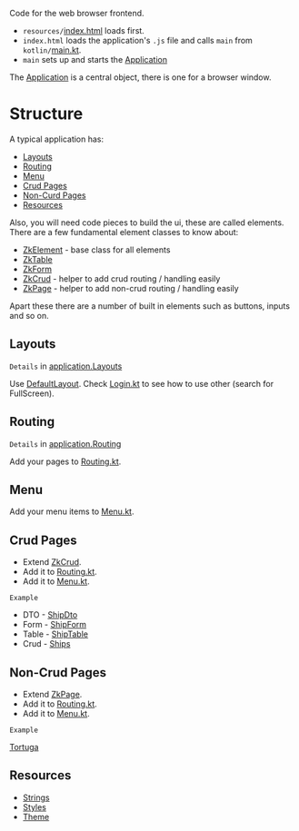 Code for the web browser frontend.

* `resources/`[index.html](resources/index.html) loads first.
* `index.html` loads the application's `.js` file and calls `main` from `kotlin/`[main.kt](kotlin/main.kt).
* `main` sets up and starts
  the [Application](../../../core/src/jsMain/kotlin/zakadabar/stack/frontend/application/Application.kt)

The [Application](../../../core/src/jsMain/kotlin/zakadabar/stack/frontend/application/Application.kt) is a central object, there is one for a browser window.

# Structure

A typical application has:

* [Layouts](#Layouts)
* [Routing](#Routing)
* [Menu](#Menu)
* [Crud Pages](#Crud-Pages)
* [Non-Curd Pages](#Non-Crud-Pages)
* [Resources](#Resources)

Also, you will need code pieces to build the ui, these are called elements. There are a few fundamental element classes to know about:

* [ZkElement](../../../core/src/jsMain/kotlin/zakadabar/stack/frontend/elements/README.md#ZkElement) - base class for
  all elements
* [ZkTable](../../../../core/src/jsMain/kotlin/zakadabar/stack/frontend/builtin/table)
* [ZkForm](../../../../core/src/jsMain/kotlin/zakadabar/stack/frontend/builtin/table)
* [ZkCrud](../../../core/src/jsMain/kotlin/zakadabar/stack/frontend/elements/README.md#ZkCrud) - helper to add crud
  routing / handling easily
* [ZkPage](../../../core/src/jsMain/kotlin/zakadabar/stack/frontend/elements/README.md#ZkPage) - helper to add non-crud
  routing / handling easily

Apart these there are a number of built in elements such as buttons, inputs and so on.

## Layouts

`Details`
in [application.Layouts](../../../core/src/jsMain/kotlin/zakadabar/stack/frontend/application/README.md#Layouts)

Use [DefaultLayout](kotlin/zakadabar/demo/frontend/DefaultLayout.kt).
Check [Login.kt](kotlin/zakadabar/demo/frontend/pages/misc/Login.kt)
to see how to use other (search for FullScreen).

## Routing

`Details`
in [application.Routing](../../../core/src/jsMain/kotlin/zakadabar/stack/frontend/application/README.md#Routing)

Add your pages to [Routing.kt](kotlin/zakadabar/demo/frontend/Routing.kt).

## Menu

Add your menu items to [Menu.kt](./kotlin/zakadabar/demo/frontend/Menu.kt).

## Crud Pages

* Extend [ZkCrud](../../../core/src/jsMain/kotlin/zakadabar/stack/frontend/builtin/pages/ZkCrud.kt).
* Add it to [Routing.kt](kotlin/zakadabar/demo/frontend/Routing.kt).
* Add it to [Menu.kt](./kotlin/zakadabar/demo/frontend/Menu.kt).

`Example`

* DTO - [ShipDto](../commonMain/kotlin/zakadabar/demo/data/ship/ShipDto.kt)
* Form - [ShipForm](./kotlin/zakadabar/demo/frontend/pages/ship/ShipForm.kt)
* Table - [ShipTable](./kotlin/zakadabar/demo/frontend/pages/ship/ShipTable.kt)
* Crud - [Ships](kotlin/zakadabar/demo/frontend/pages/ship/Ships.kt)

## Non-Crud Pages

* Extend [ZkPage](../../../../core/src/jsMain/kotlin/zakadabar/stack/frontend/builtin/pages/ZkPage.kt).
* Add it to [Routing.kt](kotlin/zakadabar/demo/frontend/Routing.kt).
* Add it to [Menu.kt](./kotlin/zakadabar/demo/frontend/Menu.kt).

`Example`

[Tortuga](./kotlin/zakadabar/demo/frontend/pages/port/Tortuga.kt)

## Resources

* [Strings](../commonMain/kotlin/zakadabar/demo/resources/demo.kt)
* [Styles](../commonMain/kotlin/zakadabar/demo/resources/Styles.kt)
* [Theme](../commonMain/kotlin/zakadabar/demo/resources/Theme.kt)